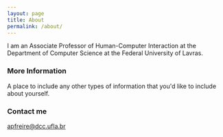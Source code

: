 ```yaml
---
layout: page
title: About
permalink: /about/
---
```


I am an Associate Professor of Human-Computer Interaction at the Department of Computer Science at the Federal University of Lavras.
### More Information

A place to include any other types of information that you'd like to include about yourself.

### Contact me

[apfreire@dcc.ufla.br](mailto:apfreire@dcc.ufla.br)

